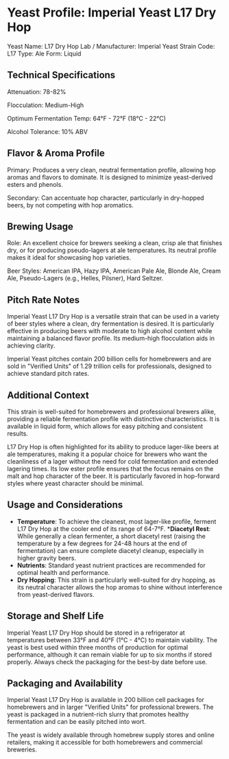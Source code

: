 # Yeast Profile: Imperial Yeast L17 Dry Hop

Yeast Name: L17 Dry Hop
Lab / Manufacturer: Imperial Yeast
Strain Code: L17
Type: Ale
Form: Liquid

## Technical Specifications

Attenuation: 78-82%

Flocculation: Medium-High

Optimum Fermentation Temp: 64°F - 72°F (18°C - 22°C)

Alcohol Tolerance: 10% ABV

## Flavor & Aroma Profile

Primary: Produces a very clean, neutral fermentation profile, allowing hop aromas and flavors to dominate. It is designed to minimize yeast-derived esters and phenols.

Secondary: Can accentuate hop character, particularly in dry-hopped beers, by not competing with hop aromatics.

## Brewing Usage

Role: An excellent choice for brewers seeking a clean, crisp ale that finishes dry, or for producing pseudo-lagers at ale temperatures. Its neutral profile makes it ideal for showcasing hop varieties.

Beer Styles: American IPA, Hazy IPA, American Pale Ale, Blonde Ale, Cream Ale, Pseudo-Lagers (e.g., Helles, Pilsner), Hard Seltzer.

## Pitch Rate Notes

Imperial Yeast L17 Dry Hop is a versatile strain that can be used in a variety of beer styles where a clean, dry fermentation is desired. It is particularly effective in producing beers with moderate to high alcohol content while maintaining a balanced flavor profile. Its medium-high flocculation aids in achieving clarity.

Imperial Yeast pitches contain 200 billion cells for homebrewers and are sold in "Verified Units" of 1.29 trillion cells for professionals, designed to achieve standard pitch rates.

## Additional Context

This strain is well-suited for homebrewers and professional brewers alike, providing a reliable fermentation profile with distinctive characteristics. It is available in liquid form, which allows for easy pitching and consistent results.

L17 Dry Hop is often highlighted for its ability to produce lager-like beers at ale temperatures, making it a popular choice for brewers who want the cleanliness of a lager without the need for cold fermentation and extended lagering times. Its low ester profile ensures that the focus remains on the malt and hop character of the beer. It is particularly favored in hop-forward styles where yeast character should be minimal.

## Usage and Considerations

* **Temperature**: To achieve the cleanest, most lager-like profile, ferment L17 Dry Hop at the cooler end of its range of 64-7°F.
***Diacetyl Rest**: While generally a clean fermenter, a short diacetyl rest (raising the temperature by a few degrees for 24-48 hours at the end of fermentation) can ensure complete diacetyl cleanup, especially in higher gravity beers.
* **Nutrients**: Standard yeast nutrient practices are recommended for optimal health and performance.
* **Dry Hopping**: This strain is particularly well-suited for dry hopping, as its neutral character allows the hop aromas to shine without interference from yeast-derived flavors.

## Storage and Shelf Life

Imperial Yeast L17 Dry Hop should be stored in a refrigerator at temperatures between 33°F and 40°F (1°C - 4°C) to maintain viability. The yeast is best used within three months of production for optimal performance, although it can remain viable for up to six months if stored properly. Always check the packaging for the best-by date before use.

## Packaging and Availability

Imperial Yeast L17 Dry Hop is available in 200 billion cell packages for homebrewers and in larger "Verified Units" for professional brewers. The yeast is packaged in a nutrient-rich slurry that promotes healthy fermentation and can be easily pitched into wort.

The yeast is widely available through homebrew supply stores and online retailers, making it accessible for both homebrewers and commercial breweries.
